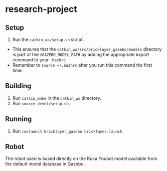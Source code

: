 # research-project

## Setup
1. Run the `catkin_ws/setup.sh` script.
  * This ensures that the `catkin_ws/src/bricklayer_gazebo/models` directory is part of the `$GAZEBO_MODEL_PATH` by adding the appropriate export command to your `.bashrc`.
  * Remember to `source ~/.bashrc` after you run this command the first time.

## Building
1. Run `catkin_make` in the `catkin_ws` directory.
2. Run `source devel/setup.sh`.

## Running
1. Run `roslaunch bricklayer_gazebo bricklayer.launch`.

## Robot
The robot used is based directly on the Kuka Youbot model available from the default model database in Gazebo.
